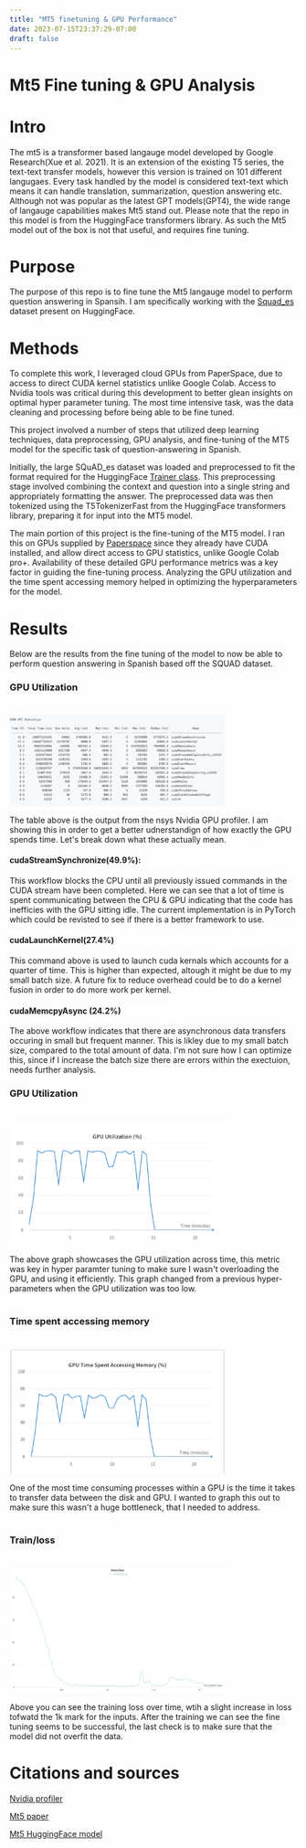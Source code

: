 ```yaml
---
title: "MT5 finetuning & GPU Performance"
date: 2023-07-15T23:37:29-07:00
draft: false
---
```



# Mt5 Fine tuning & GPU Analysis

# Intro

The mt5 is a transformer based langauge model developed by Google Research(Xue et al. 2021). It is an extension of the existing T5 series, the text-text transfer models, however this version is trained on 101 different langugaes.  Every task  handled by the model is considered  text-text which means it can handle translation, summarization, question answering etc. Although not was popular as the latest GPT models(GPT4), the wide range of langauge capabilities makes Mt5 stand out. Please note that the repo in this model is from the HuggingFace transformers library. As such the Mt5 model out of the box is not that useful, and requires fine tuning.


# Purpose

The purpose of this repo is to fine tune the Mt5 langauge model to perform question answering in Spansih. I am specifically working with the [Squad_es](https://huggingface.co/datasets/squad_es) dataset present on HuggingFace.



# Methods

To complete this work, I leveraged cloud GPUs from PaperSpace, due to access to direct CUDA kernel statistics unlike Google Colab. Access to Nvidia tools was critical during this development to better glean insights on optimal hyper parameter tuning. The most time intensive task, was the data cleaning and processing before being able to be fine tuned.

This project involved a number of steps that utilized deep learning techniques, data preprocessing, GPU analysis, and fine-tuning of the MT5 model for the specific task of question-answering in Spanish.

Initially, the large SQuAD_es dataset was loaded and preprocessed to fit the format required for the HuggingFace [Trainer class](https://huggingface.co/docs/transformers/main_classes/trainer). This preprocessing stage involved combining the context and question into a single string and appropriately formatting the answer. The preprocessed data was then tokenized using the T5TokenizerFast from the HuggingFace transformers library, preparing it for input into the MT5 model.

The main portion of this project is the fine-tuning of the MT5 model. I ran this on GPUs supplied by [Paperspace](https://www.paperspace.com/core) since they already have CUDA installed, and allow direct access to GPU statistics, unlike Google Colab pro+. Availability of these detailed GPU performance metrics was a key factor in guiding the fine-tuning process. Analyzing the GPU utilization and the time spent accessing memory helped in optimizing the hyperparameters for the model. 



# Results

Below are the results from the fine tuning of the model to now be able to perform question answering in Spanish based off the SQUAD dataset.


### GPU Utilization

#
<img src="/posts/images/cuda_statistics.png" width="75%">

The table above is the output from the nsys Nvidia GPU profiler. I am showing this in order to get a better udnerstandign of how exactly the GPU spends time. Let's break down what these actually mean.

#### cudaStreamSynchronize(49.9%):

This workflow blocks the CPU until all previously issued commands in the CUDA stream have been completed. Here we can see that a lot of time is spent communicating between the CPU & GPU indicating that the code has inefficies with the GPU sitting idle. The current implementation is in PyTorch which could be revisted to see if there is a better framework to use.

#### cudaLaunchKernel(27.4%)
 
This command above is used to launch cuda kernals which accounts for a quarter of time. This is higher than expected, altough it might be due to my small batch size. A future fix to reduce overhead could be to do a kernel fusion in order to do more work per kernel.

#### cudaMemcpyAsync (24.2%)

The above workflow indicates that there are asynchronous data transfers occuring in small but frequent manner. This is likley due to my small batch size, compared to the total amount of data. I'm not sure how I can optimize this, since if I increase the batch size there are errors within the exectuion, needs further analysis.





### GPU Utilization
#
<img src="/posts/images/GPU_utilization.png" width="75%">

The above graph showcases the GPU utilization across time, this metric was key in hyper paramter tuning to make sure I wasn't overloading the GPU, and using it efficiently. This graph changed from a previous hyper-parameters when the GPU utilization was too low.
#

### Time spent accessing memory
#
<img src="/posts/images/GPU_time _spent_acc_mem.png" width="75%">

One of the most time consuming processes within a GPU is the time it takes to transfer data between the disk and GPU. I wanted to graph this out to make sure this wasn't a huge bottleneck, that I needed to address.
#


### Train/loss
#
<img src="/posts/images/best_train_loss.png" width="75%">

Above you can see the training loss over time, wtih a slight increase in loss tofwatd the 1k mark for the inputs. After the training we can see the fine tuning seems to be successful, the last check is to make sure that the model did not overfit the data.

# Citations and sources

[Nvidia profiler](https://docs.csc.fi/computing/nsys/)

[Mt5 paper](https://arxiv.org/abs/2010.11934)

[Mt5 HuggingFace model](https://huggingface.co/docs/transformers/model_doc/mt5)



